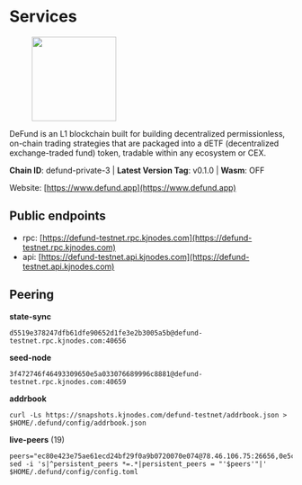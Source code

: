 # Services

<figure><img src="https://raw.githubusercontent.com/kj89/testnet_manuals/main/pingpub/logos/defund.png" width="150" alt=""><figcaption></figcaption></figure>

DeFund is an L1 blockchain built for building decentralized permissionless,  on-chain trading strategies that are packaged into a dETF (decentralized  exchange-traded fund) token, tradable within any ecosystem or CEX.

**Chain ID**: defund-private-3 | **Latest Version Tag**: v0.1.0 | **Wasm**: OFF

Website: [https://www.defund.app](https://www.defund.app)


## Public endpoints

* rpc: [https://defund-testnet.rpc.kjnodes.com](https://defund-testnet.rpc.kjnodes.com)
* api: [https://defund-testnet.api.kjnodes.com](https://defund-testnet.api.kjnodes.com)

## Peering

**state-sync**

```
d5519e378247dfb61dfe90652d1fe3e2b3005a5b@defund-testnet.rpc.kjnodes.com:40656
```

**seed-node**

```
3f472746f46493309650e5a033076689996c8881@defund-testnet.rpc.kjnodes.com:40659
```

**addrbook**
```
curl -Ls https://snapshots.kjnodes.com/defund-testnet/addrbook.json > $HOME/.defund/config/addrbook.json
```

**live-peers** (19)
```
peers="ec80e423e75ae61ecd24bf29f0a9b0720070e074@78.46.106.75:26656,0e5c41bec481ae4da0577377bc1952eb29b1e4c1@65.21.78.86:26656,ba7d98b76435f2dad0b499429b730b817ddf85e1@45.147.199.214:26656,fe32ed5f0a7f8928f8299d8dd78fc5b650472ac4@65.108.46.123:56656,c55bf5597637964690e4255c1e78d81d848ca51f@65.108.252.216:36656,3b5ae4ac36564af240b96a135eddfe856966960c@5.9.22.14:60956,5a879e335d22f190dc614488a6a657874b66e260@62.171.162.229:36656,63f84e13148befd235d28b3e46b1de2da0aa99d8@176.9.167.181:26696,b1e1758323425265c1db42b0fbaa7ab80612a582@38.242.207.15:40656,9f4ea4b9da9801ba5e97924d13c7c793d94bfec9@45.147.199.176:26656,29ac18dffb64164b849b8ec9a29e0d3c32faa86b@62.171.183.6:26656,667f6c6d694bcd6743e6f42bb6e5996c4c9f16dd@84.244.31.1:26656,507e7ea5c2c97d411f66238b97d7e7d931800977@116.202.161.165:29656,50ab3cea5a763fed15f18dff1f35a503f88994b2@193.203.203.27:26656,ef4cac7e5813a753239239e297efcabc03a07fbb@194.180.176.125:26656,75e38d35a430a9c1ac65249db3d4cab245159a8b@144.91.97.124:26656,fb73921dc5bf1e939308eaa37053c12bd647852b@45.147.199.210:26656,0362d884e6687401ab93555ff099af4a07f614d5@46.101.90.33:26656,cdd1107a3f013e4bfdd8e549e94b7e54ec18bd09@142.132.199.236:23656"
sed -i 's|^persistent_peers *=.*|persistent_peers = "'$peers'"|' $HOME/.defund/config/config.toml
```
